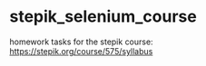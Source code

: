 # stepik_selenium_course
homework tasks for the stepik course:
https://stepik.org/course/575/syllabus
